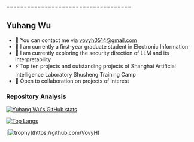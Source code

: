 ====================================

Yuhang Wu
--------------------

* 📧  You can contact me via [vovyh0514@gmail.com](vovyh0514@gmail.com)
* 🚀  I am currently a first-year graduate student in Electronic Information
* 🧠  I am currently exploring the security direction of LLM and its interpretability
* ⚡  Top ten projects and outstanding projects of Shanghai Artificial Intelligence Laboratory Shusheng Training Camp
* 🤝  Open to collaboration on projects of interest

### Repository Analysis

[![Yuhang Wu's GitHub stats](https://github-readme-stats.vercel.app/api?username=zhh2001&theme=vue-dark&hide=contribs,prs&count_private=true&show_icons=true&include_all_commits=true)](https://github.com/VovyH)

[![Top Langs](https://github-readme-stats.vercel.app/api/top-langs/?username=zhh2001&theme=vue-dark&layout=compact&hide=html,css,scss)](https://github.com/VovyH)

[![trophy](https://github-profile-trophy.vercel.app/?username=zhh2001&theme=juicyfresh&rank=-?)](https://github.com/VovyH)
